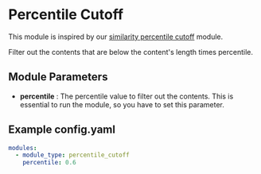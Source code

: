 # Percentile Cutoff

This module is inspired by
our [similarity percentile cutoff](https://marker-inc-korea.github.io/AutoRAG/nodes/passage_filter/similarity_percentile_cutoff.html)
module.

Filter out the contents that are below the content's length times percentile.

## **Module Parameters**

- **percentile** : The percentile value to filter out the contents.
  This is essential to run the module, so you have to set this parameter.

## **Example config.yaml**

```yaml
modules:
  - module_type: percentile_cutoff
    percentile: 0.6
```

